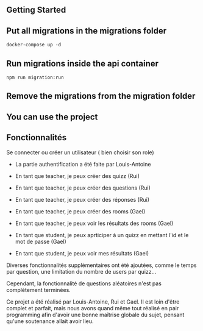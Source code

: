 ## Getting Started

## Put all migrations in the migrations folder
```
docker-compose up -d
````

## Run migrations inside the api container
```
npm run migration:run
```

## Remove the migrations from the migration folder

## You can use the project




## Fonctionnalités

Se connecter ou créer un utilisateur ( bien choisir son role)
- La partie authentification a été faite par Louis-Antoine

- En tant que teacher, je peux créer des quizz (Rui)
- En tant que teacher, je peux créer des questions (Rui)
- En tant que teacher, je peux créer des réponses (Rui)
- En tant que teacher, je peux créer des rooms (Gael)
- En tant que teacher, je peux voir les résultats des rooms (Gael)

- En tant que student, je peux aprticiper à un quizz en mettant l'id et le mot de passe (Gael)
- En tant que student, je peux voir mes résultats (Gael)


Diverses fonctionnalités supplémentaires ont été ajoutées, comme le temps par question, une limitation du nombre de users par quizz...


Cependant, la fonctionnalité de questions aléatoires n'est pas complètement terminées.


Ce projet a été réalisé par Louis-Antoine, Rui et Gael. Il est loin d'être complet et parfait, mais nous avons quand même tout réalisé
en pair programming afin d'avoir une bonne maîtrise globale du sujet, pensant qu'une soutenance allait avoir lieu.
